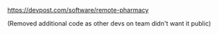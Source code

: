 https://devpost.com/software/remote-pharmacy

(Removed additional code as other devs on team didn't want it public)
